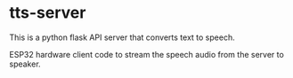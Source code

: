 # tts-server

This is a python flask API server that converts text to speech.

ESP32 hardware client code to stream the speech audio from the server to speaker.
